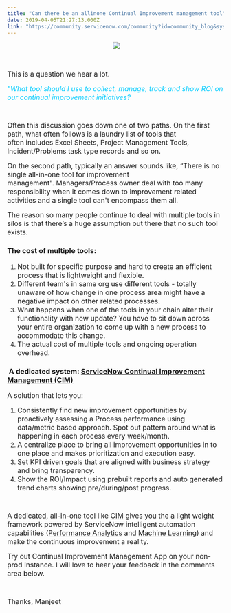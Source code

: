 ```yaml
---
title: "Can there be an allinone Continual Improvement management tool"
date: 2019-04-05T21:27:13.000Z
link: "https://community.servicenow.com/community?id=community_blog&sys_id=4bec5332db2c7fc0fece0b55ca961935"
---
```

<p style="text-align: center;"> <img style="max-width: 100%; max-height: 480px;" src="https://community.servicenow.com/8cec1372db2c7fc0fece0b55ca9619df.iix" /></p>
<p> </p>
<p><span style="font-size: 12pt;">This is a question we hear a lot.</span></p>
<p><em><span style="font-size: 12pt; color: #00ccff;">&#34;What tool should I use to collect, manage, track and show ROI on our continual improvement initiatives?</span></em></p>
<p> </p>
<p><span style="font-size: 12pt;">Often this discussion goes down one of two paths. On the first path, what often follows is a laundry list of tools that often </span><span class="s1" style="font-size: 12pt;">includes Excel Sheets, Project Management Tools, Incident/Problems task type records and so on.</span></p>
<p><span style="font-size: 12pt;">On the second path, typically an answer sounds like, “There is no single all-in-one tool for improvement management&#34;. Managers/Process owner deal with too many responsibility when it comes down to improvement related activities and a single tool can&#39;t encompass them all.</span></p>
<p><span style="font-size: 12pt;">The reason so many people continue to deal with multiple tools in silos is that there’s a huge assumption out there that no such tool exists. </span></p>
<h3>The cost of multiple tools:</h3>
<ol><li><span style="font-size: 12pt;">Not built for specific purpose and hard to create an efficient process that is lightweight and flexible.</span></li><li><span style="font-size: 12pt;">Different team&#39;s in same org use different tools - totally unaware of how change in one process area might have a negative impact on other related processes.</span></li><li><span style="font-size: 12pt;">What happens when one of the tools in your chain alter their functionality with new update? You have to sit down across your entire organization to come up with a new process to accommodate this change.</span></li><li><span style="font-size: 12pt;">The actual cost of multiple tools and ongoing operation overhead. </span></li></ol>
<h3> A dedicated system: <a href="https://www.servicenow.com/products/continual-improvement.html" rel="nofollow">ServiceNow Continual Improvement Management (CIM)</a></h3>
<p><span style="font-size: 12pt;">A solution that lets you:</span></p>
<ol><li><span style="font-size: 12pt;">Consistently find new improvement opportunities by proactively assessing a Process performance using data/metric based approach. Spot out pattern around what is happening in each process every week/month.</span></li><li><span style="font-size: 12pt;">A centralize place to bring all improvement opportunities in to one place and makes prioritization and execution easy.</span></li><li><span style="font-size: 12pt;">Set KPI driven goals that are aligned with business strategy and bring transparency.</span></li><li><span style="font-size: 12pt;">Show the ROI/Impact using prebuilt reports and auto generated trend charts showing pre/during/post progress. </span></li></ol>
<p> </p>
<p><span style="font-size: 12pt;">A dedicated, all-in-one tool like <a href="https://www.servicenow.com/products/continual-improvement.html" rel="nofollow">CIM</a> gives you the a light weight framework powered by ServiceNow intelligent automation capabilities (<a href="https://docs.servicenow.com/bundle/london-performance-analytics-and-reporting/page/use/performance-analytics/reference/r_PALandingPage.html" rel="nofollow">Performance Analytics</a> and <a href="https://www.servicenow.com/now-platform/intelligent-automation-engine.html" rel="nofollow">Machine Learning</a>) and make the continuous improvement a reality.</span></p>
<p><span style="font-size: 12pt;">Try out Continual Improvement Management App on your non-prod Instance. I will love to hear your feedback in the comments area below.</span></p>
<p> </p>
<p><span style="font-size: 12pt;">Thanks, Manjeet</span></p>